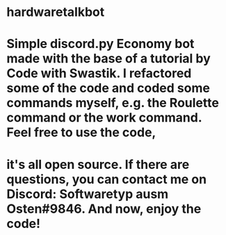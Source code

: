 # hardwaretalkbot
# Simple discord.py Economy bot made with the base of a tutorial by Code with Swastik. I refactored some of the code and coded some commands myself, e.g. the Roulette command or the work command. Feel free to use the code,
# it's all open source. If there are questions, you can contact me on Discord: Softwaretyp ausm Osten#9846. And now, enjoy the code!
